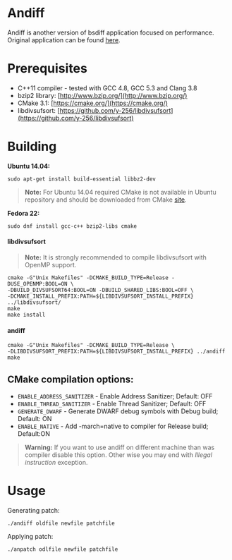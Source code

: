 Andiff
======

Andiff is another version of bsdiff application focused on performance. Original application can be found [here](http://www.daemonology.net/bsdiff/).

Prerequisites
=============

* C++11 compiler - tested with GCC 4.8, GCC 5.3 and Clang 3.8
* bzip2 library: [http://www.bzip.org/](http://www.bzip.org/)
* CMake 3.1: [https://cmake.org/](https://cmake.org/)
* libdivsufsort: [https://github.com/y-256/libdivsufsort](https://github.com/y-256/libdivsufsort)

Building
========

**Ubuntu 14.04:**

```shell
sudo apt-get install build-essential libbz2-dev
```

> **Note:** For Ubuntu 14.04 required CMake is not available in Ubuntu repository and should be downloaded from CMake [site](https://cmake.org/download/).

**Fedora 22:**
```shell
sudo dnf install gcc-c++ bzip2-libs cmake
```

#### libdivsufsort

> **Note:** It is strongly recommended to compile libdivsufsort with OpenMP support.

```shell
cmake -G"Unix Makefiles" -DCMAKE_BUILD_TYPE=Release -DUSE_OPENMP:BOOL=ON \
-DBUILD_DIVSUFSORT64:BOOL=ON -DBUILD_SHARED_LIBS:BOOL=OFF \
-DCMAKE_INSTALL_PREFIX:PATH=${LIBDIVSUFSORT_INSTALL_PREFIX} ../libdivsufsort/
make
make install
```

#### andiff

```shell
cmake -G"Unix Makefiles" -DCMAKE_BUILD_TYPE=Release \
-DLIBDIVSUFSORT_PREFIX:PATH=${LIBDIVSUFSORT_INSTALL_PREFIX} ../andiff
make
```

## CMake compilation options:

* `ENABLE_ADDRESS_SANITIZER` - Enable Address Sanitizer; Default: OFF   
* `ENABLE_THREAD_SANITIZER` - Enable Thread Sanitizer; Default: OFF   
* `GENERATE_DWARF` - Generate DWARF debug symbols with Debug build; Default: ON   
* `ENABLE_NATIVE` - Add -march=native to compiler for Release build; Default:ON   

> **Warning:** If you want to use andiff on different machine than was compiler disable this option. Other wise you may end with *Illegal instruction* exception.

Usage
=====

Generating patch:

```shell
./andiff oldfile newfile patchfile
```

Applying patch:

```shell
./anpatch odlfile newfile patchfile
```
